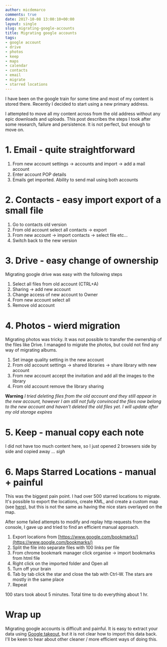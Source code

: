 ```yaml
---
author: micdemarco
comments: true
date: 2017-10-08 13:00:10+00:00
layout: single
slug: migrating-google-accounts
title: Migrating google accounts
tags:
- google account
- drive
- photos
- keep
- maps
- calendar
- contacts
- email
- migrate
- starred locations
---
```


I have been on the google train for some time and most of my content is stored there.  Recently I decided to start using a new primary address.  

I attempted to move all my content across from the old address without any epic downloads and uploads.    This post describes the steps I took after some research, failure and persistence.  It is not perfect, but enough to move on.

# 1. Email - quite straightforward

1. From new account settings -> accounts and import -> add a mail account
2. Enter account POP details
3. Emails get imported.  Ability to send mail using both accounts

# 2. Contacts - easy import export of a small file

1. Go to contacts old version
2. From old account select all contacts -> export
3. From new account -> import contacts -> select file etc...
4. Switch back to the new version

# 3. Drive - easy change of ownership

Migrating google drive was easy with the following steps

1. Select all files from old account (CTRL+A)
2. Sharing -> add new account
3. Change access of new account to Owner
4. From new account select all
5. Remove old account

# 4. Photos - wierd migration

Migrating photos was tricky.  It was not possible to transfer the ownership of the files like Drive.  I managed to migrate the photos, but could not find any way of migrating albums.

1. Set image quality setting in the new account
2. From old account settings -> shared libraries -> share library with new account
3. From new account accept the invitation and add all the images to the library
4. From old account remove the library sharing

**Warning** *I tried deleting files from the old account and they still appear in the new account, however I am still not fully convinced the files now belong to the new account and haven't deleted the old files yet.  I will update after my old storage expires*

# 5. Keep - manual copy each note

I did not have too much content here, so I just opened 2 browsers side by side and copied away ... *sigh*

# 6. Maps Starred Locations - manual + painful

This was the biggest pain point.  I had over 500 starred locations to migrate.  It's possible to export the locations, create KML, and create a custom map (see [here](https://productforums.google.com/forum/#!msg/maps/Zp7LFnk5s3c/f3Ek6PxBk4kJ)), but this is not the same as having the nice stars overlayed on the map.

After some failed attempts to modify and replay http requests from the console, I gave up and tried to find an efficient manual approach.

1. Export locations from [https://www.google.com/bookmarks/](https://www.google.com/bookmarks/)
2. Split the file into separate files with 100 links per file
3. From chrome bookmark manager click organise -> import bookmarks from html file
4. Right click on the imported folder and Open all
5. Turn off your brain
6. Tab by tab click the star and close the tab with Ctrl-W.  The stars are mostly in the same place
7. Repeat

100 stars took about 5 minutes.  Total time to do everything about 1 hr.  

# Wrap up

Migrating google accounts is difficult and painful.  It is easy to extract your data using [Google takeout](https://takeout.google.com/settings/takeout), but it is not clear how to import this data back.  I'll be keen to hear about other cleaner / more efficient ways of doing this.